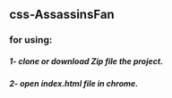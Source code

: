 ## css-AssassinsFan
<h3>for using:</h3>
<h5>1- clone or download Zip file the project.</h5>
<h5>2- open index.html file in chrome.</h5>
